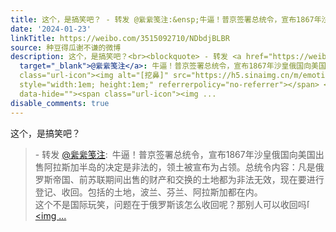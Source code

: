 ```yaml
---
title: 这个，是搞笑吧？ - 转发 @繠繠笺注:&ensp;牛逼！普京签署总统令，宣布1867年沙皇俄国向美国出售阿拉斯加半岛的决定是非法的，领土被宣布为占领。总统令内容：凡...
date: '2024-01-23'
linkTitle: https://weibo.com/3515092710/NDbdjBLBR
source: 种豆得瓜谢不谦的微博
description: 这个，是搞笑吧？<br><blockquote> - 转发 <a href="https://weibo.com/7484082784"
  target="_blank">@繠繠笺注</a>: 牛逼！普京签署总统令，宣布1867年沙皇俄国向美国出售阿拉斯加半岛的决定是非法的，领土被宣布为占领。总统令内容：凡是俄罗斯帝国、前苏联期间出售的财产和交换的土地都为非法无效，现在要进行登记、收回。包括的土地，波兰、芬兰、阿拉斯加都在内。<br>这个不是国际玩笑，问题在于俄罗斯该怎么收回呢？那别人可以收回吗<span
  class="url-icon"><img alt="[挖鼻]" src="https://h5.sinaimg.cn/m/emoticon/icon/default/d_wabishi-816c4e8890.png"
  style="width:1em; height:1em;" referrerpolicy="no-referrer"></span> <a href="https://video.weibo.com/show?fid=1034:4993330489262108"
  data-hide=""><span class="url-icon"><img ...
disable_comments: true
---
```

这个，是搞笑吧？<br><blockquote> - 转发 <a href="https://weibo.com/7484082784" target="_blank">@繠繠笺注</a>: 牛逼！普京签署总统令，宣布1867年沙皇俄国向美国出售阿拉斯加半岛的决定是非法的，领土被宣布为占领。总统令内容：凡是俄罗斯帝国、前苏联期间出售的财产和交换的土地都为非法无效，现在要进行登记、收回。包括的土地，波兰、芬兰、阿拉斯加都在内。<br>这个不是国际玩笑，问题在于俄罗斯该怎么收回呢？那别人可以收回吗<span class="url-icon"><img alt="[挖鼻]" src="https://h5.sinaimg.cn/m/emoticon/icon/default/d_wabishi-816c4e8890.png" style="width:1em; height:1em;" referrerpolicy="no-referrer"></span> <a href="https://video.weibo.com/show?fid=1034:4993330489262108" data-hide=""><span class="url-icon"><img ...